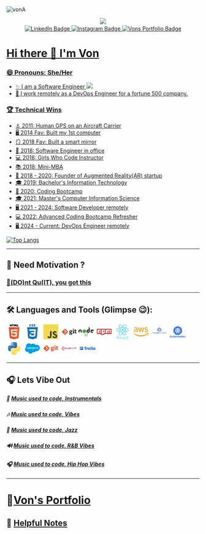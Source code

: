 ![vonA](https://user-images.githubusercontent.com/107226923/189268517-68b35706-ac0e-4d2f-a1ee-69488b8ecb6d.png)
<div id="header" align="center">
  <img src="https://media.giphy.com/media/xT9IgzoKnwFNmISR8I/giphy.gif" width="200"/>
</div>
<div id="badges" align="center">
  <a href="https://www.linkedin.com/in/vonarzu">
    <img src="https://img.shields.io/badge/LinkedIn-blue?style=for-the-badge&logo=linkedin&logoColor=white" alt="LinkedIn Badge"/>
  <a href="https://www.instagram.com/blackwhoamanintech/">
    <img src="https://img.shields.io/badge/Instagram-blue?style=for-the-badge&logo=instagram&logoColor=white" alt="Instagram Badge"/>
  </a>
    <a href="https://cdpn.io/VonArzu/debug/yLBxavz?editors=0110">
    <img src="https://img.shields.io/badge/Vons Portfolio-blue?style=for-the-badge&logo=portfolio&logoColor=white" alt="Vons Portfolio Badge"/>
  </div>

# Hi there 👋 I'm Von
###  😄 Pronouns: She/Her

- ✨ I am a Software Engineer <img src="https://media.giphy.com/media/WUlplcMpOCEmTGBtBW/giphy.gif" width="30">
-  :telescope: I work remotely as a DevOps Engineer for a fortune 500 company.

  ### 🏆 Technical Wins
- ⚓️ 2011: Human GPS on an Aircraft Carrier
- 🖥️ 2014 Fav: Built my 1st computer
- 🪞 2018 Fav: Built a smart mirror
- 👞 2018: Software Engineer in office
- 💻 2018: Girls Who Code Instructor
- 📚 2018: Mini-MBA
- 💼 2018 - 2020: Founder of Augmented Reality(AR) startup
- 🎓 2019: Bachelor's Information Technology
- 🦠 2020: Coding Bootcamp
- 🎓 2021: Master's Computer Information Science
- 🖥️ 2021 - 2024: Software Developer remotely
- 💻 2022: Advanced Coding Bootcamp Refresher
- 🖥️ 2024 - Current: DevOps Engineer remotely


[![Top Langs](https://github-readme-stats.vercel.app/api/top-langs/?username=arzuvon&layout=compact&langs_count=8)](https://github.com/arzuvon/github-readme-stats)

---  
  
## 💪 Need Motivation ?

### [ 🚀(DO)nt Qu(IT), you got this](https://vonarzu.github.io/DOnt-QuIT/ "DOnt-QuIT")

---
  
## :hammer_and_wrench: Languages and Tools (Glimpse 😉):

<div>
  <img src="https://github.com/devicons/devicon/blob/master/icons/html5/html5-original-wordmark.svg" title="HTML5" alt="HTML" width="40" height="40"/>&nbsp;
  <img src="https://github.com/devicons/devicon/blob/master/icons/css3/css3-plain-wordmark.svg"  title="CSS3" alt="CSS" width="40" height="40"/>&nbsp;
  <img src="https://github.com/devicons/devicon/blob/master/icons/javascript/javascript-original.svg" title="JavaScript" alt="JavaScript" width="40" height="40"/>&nbsp;
  <img src="https://github.com/devicons/devicon/blob/master/icons/git/git-original-wordmark.svg" title="Git" **alt="Git" width="40" height="40"/>
  <img src="https://github.com/devicons/devicon/blob/master/icons/nodejs/nodejs-original-wordmark.svg" title="NodeJS" alt="NodeJS" width="40" height="40"/>&nbsp;
 <img src="https://github.com/devicons/devicon/blob/master/icons/npm/npm-original-wordmark.svg" title="NPM" alt="NPM" width="40" height="40"/>&nbsp;
<!--   <img src="https://github.com/devicons/devicon/blob/master/icons/express/express-original-wordmark.svg" title="Express" alt="Express" width="40" height="40"/>&nbsp; -->
<!--   <img src="https://github.com/devicons/devicon/blob/master/icons/sequelize/sequelize-original-wordmark.svg" title="Sequelize" alt="Sequelize" width="40" height="40"/>&nbsp;-->
  <img src="https://github.com/devicons/devicon/blob/master/icons/react/react-original-wordmark.svg" title="React" alt="React" width="40" height="40"/>&nbsp;
  <img src="https://github.com/devicons/devicon/blob/master/icons/amazonwebservices/amazonwebservices-plain-wordmark.svg" title="AWS" alt="AWS" width="40" height="40"/>&nbsp;
  <img src="https://github.com/devicons/devicon/blob/master/icons/googlecloud/googlecloud-plain-wordmark.svg" title="GoogleCloud" alt="GoogleCloud" width="40" height="40"/>&nbsp;
  <img src="https://github.com/devicons/devicon/blob/master/icons/kubernetes/kubernetes-plain-wordmark.svg" title="K8s" alt="K8s" width="40" height="40"/>&nbsp;
<!--   <img src="https://github.com/devicons/devicon/blob/master/icons/azure/azure-plain-wordmark.svg" title="AzureDevOps" alt="AzureDevOps" width="40" height="40"/>&nbsp; 
-->
  <img src="https://github.com/devicons/devicon/blob/master/icons/python/python-original.svg" title="Python" alt="Python" width="40" height="40"/>&nbsp;
  <img src="https://github.com/devicons/devicon/blob/master/icons/salesforce/salesforce-original.svg" title="Salesforce" alt="Salesforce" width="40" height="40"/>&nbsp;
  <img src="https://github.com/devicons/devicon/blob/master/icons/git/git-plain-wordmark.svg" title="git" alt="git" width="40" height="40"/>&nbsp;
  <img src="https://github.com/devicons/devicon/blob/master/icons/raspberrypi/raspberrypi-plain-wordmark.svg" title="RaspberryPI" alt="RaspberryPI" width="40" height="40"/>&nbsp;
  <img src="https://github.com/devicons/devicon/blob/master/icons/trello/trello-plain-wordmark.svg" title="Trello" alt="Trello" width="40" height="40"/>&nbsp;
</div>

---  
## 🎧 Lets Vibe Out 
##### 🎵 [Music used to code, Instrumentals ](https://www.youtube.com/watch?v=M5QY2_8704o)
##### 🎶 [Music used to code, Vibes](https://www.youtube.com/watch?v=dkw4aXpH8SY)
##### 🎷 [Music used to code, Jazz](https://www.youtube.com/watch?v=5IAg6XY-0rI&list=PLKi0isRRbrVPLQClOnpRgFZerC_UwRYEr)
##### 🔊 [Music used to code, R&B Vibes](https://www.youtube.com/watch?v=Qx8S8haQP2U)
##### 🎧 [Music used to code, Hip Hop Vibes](https://www.youtube.com/watch?v=zbF60gFyDZM)

 --- 
  
# 🤟[Von's Portfolio](https://cdpn.io/VonArzu/debug/yLBxavz?editors=0110")
## 💬 [Helpful Notes](https://arzuvon.github.io./reading-notes)
<!-- - :seedling: Exploring AWS and Salesforce.
- 👯 I’m looking to collaborate on ...
- 🤔 I’m looking for help with ...
- 💬 Ask me about ...
- 📫 How to reach me: ...
- -->
